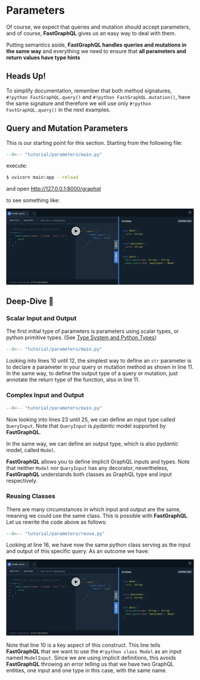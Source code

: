 # Parameters

Of course, we expect that queries and mutation should
accept parameters, and of course, **FastGraphQL** gives
us an easy way to deal with them.

Putting semantics aside, **FastGraphQL
handles queries and mutations in the same way**
and everything we need to ensure that **all parameters
and return values have type hints**


## Heads Up!

To simplify documentation, remember that both method signatures,
`#!python FastGraphQL.query()` and `#!python FastGraphQL.mutation()`,
have the same signature and therefore we will use only
`#!python FastGraphQL.query()` in the next examples.


## Query and Mutation Parameters

This is our starting point for this section. Starting from the
following file:

```python title="main.py" linenums="1"
--8<-- "tutorial/parameters/main.py"
```

execute:

```sh
$ uvicorn main:app --reload
```

and open <a href="http://127.0.0.1:8000/graphql" target="_blank">http://127.0.0.1:8000/graphql</a>

to see something like:

![Image](../assets/tutorial/parameters/example.png)


## Deep-Dive :diving_mask:

### Scalar Input and Output

The first initial type of parameters is parameters using scalar types,
or python primitive types. (See [Type System and Python Types](tutorial/data-types.md))

```python title="main.py" linenums="1" hl_lines="10-12"
--8<-- "tutorial/parameters/main.py"
```

Looking into lines 10 until 12, the simplest way to define an `str`
parameter is to declare a parameter in your query or mutation method
as shown in line 11. In the same way, to define the output type
of a query or mutation, just annotate the return type of the function,
also in line 11.

### Complex Input and Output


```python title="main.py" linenums="1" hl_lines="23-25"
--8<-- "tutorial/parameters/main.py"
```

Now looking into lines 23 until 25, we can define an
input type called `QueryInput`. Note that `QueryInput` is
*pydantic* model supported by **FastGraphQL**.

In the same way, we can define an output type, which is
also *pydantic* model, called `Model`.

**FastGraphQL** allows you to define implicit GraphQL inputs and
types. Note that neither `Model` nor `QueryInput` has any decorator,
nevertheless, **FastGraphQL** understands both classes as GraphQL type
and input respectively.


### Reusing Classes

There are many circumstances in which input and output are the
same, meaning we could use the same class. This is possible with
**FastGraphQL**. Let us rewrite the code above as follows:

```python title="main.py" linenums="1" hl_lines="10 16"
--8<-- "tutorial/parameters/reuse.py"
```

Looking at line 16, we have now the same python class serving as
the input and output of this specific query. As an outcome we have:

![Image](../assets/tutorial/parameters/example.png)

Note that line 10 is a key aspect of this construct. This line
tells **FastGraphQL** that we want to use the `#!python class Model`
as an input named `ModelInput`. Since we are using implicit definitions,
this avoids **FastGraphQL** throwing an error telling us that
we have two GraphQL entities, one input and one type in this case,
with the same name.
